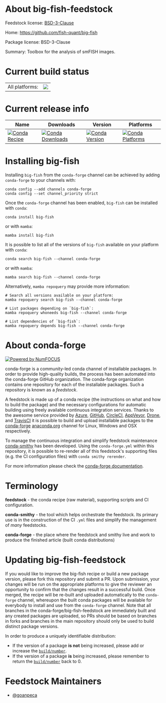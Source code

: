 About big-fish-feedstock
========================

Feedstock license: [BSD-3-Clause](https://github.com/conda-forge/big-fish-feedstock/blob/main/LICENSE.txt)

Home: https://github.com/fish-quant/big-fish

Package license: BSD-3-Clause

Summary: Toolbox for the analysis of smFISH images.

Current build status
====================


<table><tr><td>All platforms:</td>
    <td>
      <a href="https://dev.azure.com/conda-forge/feedstock-builds/_build/latest?definitionId=19196&branchName=main">
        <img src="https://dev.azure.com/conda-forge/feedstock-builds/_apis/build/status/big-fish-feedstock?branchName=main">
      </a>
    </td>
  </tr>
</table>

Current release info
====================

| Name | Downloads | Version | Platforms |
| --- | --- | --- | --- |
| [![Conda Recipe](https://img.shields.io/badge/recipe-big--fish-green.svg)](https://anaconda.org/conda-forge/big-fish) | [![Conda Downloads](https://img.shields.io/conda/dn/conda-forge/big-fish.svg)](https://anaconda.org/conda-forge/big-fish) | [![Conda Version](https://img.shields.io/conda/vn/conda-forge/big-fish.svg)](https://anaconda.org/conda-forge/big-fish) | [![Conda Platforms](https://img.shields.io/conda/pn/conda-forge/big-fish.svg)](https://anaconda.org/conda-forge/big-fish) |

Installing big-fish
===================

Installing `big-fish` from the `conda-forge` channel can be achieved by adding `conda-forge` to your channels with:

```
conda config --add channels conda-forge
conda config --set channel_priority strict
```

Once the `conda-forge` channel has been enabled, `big-fish` can be installed with `conda`:

```
conda install big-fish
```

or with `mamba`:

```
mamba install big-fish
```

It is possible to list all of the versions of `big-fish` available on your platform with `conda`:

```
conda search big-fish --channel conda-forge
```

or with `mamba`:

```
mamba search big-fish --channel conda-forge
```

Alternatively, `mamba repoquery` may provide more information:

```
# Search all versions available on your platform:
mamba repoquery search big-fish --channel conda-forge

# List packages depending on `big-fish`:
mamba repoquery whoneeds big-fish --channel conda-forge

# List dependencies of `big-fish`:
mamba repoquery depends big-fish --channel conda-forge
```


About conda-forge
=================

[![Powered by
NumFOCUS](https://img.shields.io/badge/powered%20by-NumFOCUS-orange.svg?style=flat&colorA=E1523D&colorB=007D8A)](https://numfocus.org)

conda-forge is a community-led conda channel of installable packages.
In order to provide high-quality builds, the process has been automated into the
conda-forge GitHub organization. The conda-forge organization contains one repository
for each of the installable packages. Such a repository is known as a *feedstock*.

A feedstock is made up of a conda recipe (the instructions on what and how to build
the package) and the necessary configurations for automatic building using freely
available continuous integration services. Thanks to the awesome service provided by
[Azure](https://azure.microsoft.com/en-us/services/devops/), [GitHub](https://github.com/),
[CircleCI](https://circleci.com/), [AppVeyor](https://www.appveyor.com/),
[Drone](https://cloud.drone.io/welcome), and [TravisCI](https://travis-ci.com/)
it is possible to build and upload installable packages to the
[conda-forge](https://anaconda.org/conda-forge) [anaconda.org](https://anaconda.org/)
channel for Linux, Windows and OSX respectively.

To manage the continuous integration and simplify feedstock maintenance
[conda-smithy](https://github.com/conda-forge/conda-smithy) has been developed.
Using the ``conda-forge.yml`` within this repository, it is possible to re-render all of
this feedstock's supporting files (e.g. the CI configuration files) with ``conda smithy rerender``.

For more information please check the [conda-forge documentation](https://conda-forge.org/docs/).

Terminology
===========

**feedstock** - the conda recipe (raw material), supporting scripts and CI configuration.

**conda-smithy** - the tool which helps orchestrate the feedstock.
                   Its primary use is in the construction of the CI ``.yml`` files
                   and simplify the management of *many* feedstocks.

**conda-forge** - the place where the feedstock and smithy live and work to
                  produce the finished article (built conda distributions)


Updating big-fish-feedstock
===========================

If you would like to improve the big-fish recipe or build a new
package version, please fork this repository and submit a PR. Upon submission,
your changes will be run on the appropriate platforms to give the reviewer an
opportunity to confirm that the changes result in a successful build. Once
merged, the recipe will be re-built and uploaded automatically to the
`conda-forge` channel, whereupon the built conda packages will be available for
everybody to install and use from the `conda-forge` channel.
Note that all branches in the conda-forge/big-fish-feedstock are
immediately built and any created packages are uploaded, so PRs should be based
on branches in forks and branches in the main repository should only be used to
build distinct package versions.

In order to produce a uniquely identifiable distribution:
 * If the version of a package **is not** being increased, please add or increase
   the [``build/number``](https://docs.conda.io/projects/conda-build/en/latest/resources/define-metadata.html#build-number-and-string).
 * If the version of a package **is** being increased, please remember to return
   the [``build/number``](https://docs.conda.io/projects/conda-build/en/latest/resources/define-metadata.html#build-number-and-string)
   back to 0.

Feedstock Maintainers
=====================

* [@goanpeca](https://github.com/goanpeca/)

